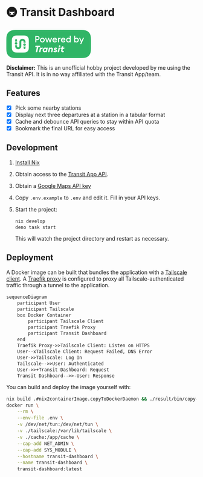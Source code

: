 # 🚇 Transit Dashboard

![](./static/transit-api-badge.svg)

**Disclaimer:** This is an unofficial hobby project developed by me using the Transit API. It is in no way affiliated with the Transit App/team.

## Features

- [x] Pick some nearby stations
- [x] Display next three departures at a station in a tabular format
- [x] Cache and debounce API queries to stay within API quota
- [x] Bookmark the final URL for easy access
## Development

1. [Install Nix](https://github.com/DeterminateSystems/nix-installer)
2. Obtain access to the [Transit App API](https://transitapp.com/apis).
3. Obtain a [Google Maps API key](https://developers.google.com/maps/documentation/javascript/place-autocomplete)
4. Copy `.env.example` to `.env` and edit it. Fill in your API keys.
5. Start the project:

    ```
    nix develop
    deno task start
    ```

    This will watch the project directory and restart as necessary.

## Deployment

A Docker image can be built that bundles the application with a [Tailscale client](https://tailscale.com$). A [Traefik proxy](https://traefik.io/) is configured to proxy all Tailscale-authenticated traffic through a tunnel to the application.

```mermaid
sequenceDiagram
    participant User
    participant Tailscale
    box Docker Container
        participant Tailscale Client
        participant Traefik Proxy
        participant Transit Dashboard
    end
    Traefik Proxy->>Tailscale Client: Listen on HTTPS
    User--xTailscale Client: Request Failed, DNS Error
    User->>Tailscale: Log In
    Tailscale-->>User: Authenticated
    User->>+Transit Dashboard: Request
    Transit Dashboard-->>-User: Response
```

You can build and deploy the image yourself with:

```sh
nix build .#nix2containerImage.copyToDockerDaemon && ./result/bin/copy-to-docker-daemon
docker run \
    --rm \
    --env-file .env \
    -v /dev/net/tun:/dev/net/tun \
    -v ./tailscale:/var/lib/tailscale \
    -v ./cache:/app/cache \
    --cap-add NET_ADMIN \
    --cap-add SYS_MODULE \
    --hostname transit-dashboard \
    --name transit-dashboard \
    transit-dashboard:latest
```

